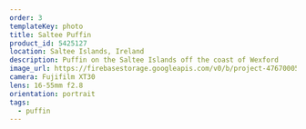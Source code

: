 ```yaml
---
order: 3
templateKey: photo
title: Saltee Puffin
product_id: 5425127
location: Saltee Islands, Ireland
description: Puffin on the Saltee Islands off the coast of Wexford
image_url: https://firebasestorage.googleapis.com/v0/b/project-4767000521921178323.appspot.com/o/photography%2FSalteePuffin.jpg?alt=media&token=cf8a3692-5365-493e-a08c-7808f6d6b1d4
camera: Fujifilm XT30
lens: 16-55mm f2.8
orientation: portrait
tags:
  - puffin
---
```

